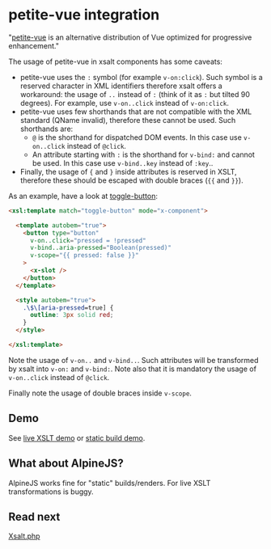# petite-vue integration

"[petite-vue](https://github.com/vuejs/petite-vue) is an alternative distribution of Vue optimized for progressive enhancement."

The usage of petite-vue in xsalt components has some caveats:

- petite-vue uses the `:` symbol (for example `v-on:click`). Such symbol is a reserved character in XML identifiers therefore xsalt offers a workaround: the usage of `..` instead of `:` (think of it as `:` but tilted 90 degrees). For example, use `v-on..click` instead of `v-on:click`.
- petite-vue uses few shorthands that are not compatible with the XML standard (QName invalid), therefore these cannot be used. Such shorthands are:
  - `@` is the shorthand for dispatched DOM events. In this case use `v-on..click` instead of `@click`.
  - An attribute starting with `:` is the shorthand for `v-bind:` and cannot be used. In this case use `v-bind..key` instead of `:key`..
- Finally, the usage of `{` and `}` inside attributes is reserved in XSLT, therefore these should be escaped with double braces (`{{` and `}}`).

As an example, have a look at [toggle-button](./components/toggle-button.html):

```html
<xsl:template match="toggle-button" mode="x-component">

  <template autobem="true">
    <button type="button"
      v-on..click="pressed = !pressed"
      v-bind..aria-pressed="Boolean(pressed)"
      v-scope="{{ pressed: false }}"
    >
      <x-slot />
    </button>
  </template>

  <style autobem="true">
    .\$\[aria-pressed=true] {
      outline: 3px solid red;
    }
  </style>

</xsl:template>
```

Note the usage of `v-on..` and `v-bind..`. Such attributes will be transformed by xsalt into `v-on:` and `v-bind:`. Note also that it is mandatory the usage of `v-on..click` instead of `@click`.

Finally note the usage of double braces inside `v-scope`.

## Demo

See [live XSLT demo](https://raw.githack.com/francescozaniol/xsalt/master/examples/petite-vue/index.xhtml) or [static build demo](https://raw.githack.com/francescozaniol/xsalt/master/examples/petite-vue/build.html).

## What about AlpineJS?

AlpineJS works fine for "static" builds/renders. For live XSLT transformations is buggy.

## Read next

[Xsalt.php](../../tools/php)